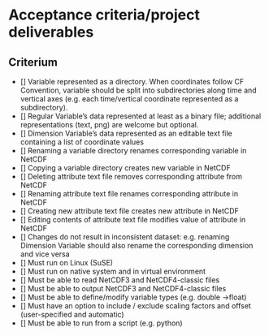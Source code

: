 # Acceptance criteria/project deliverables


## Criterium

- [] Variable represented as a directory. When coordinates follow CF Convention, variable should be split into subdirectories along time and vertical axes (e.g. each time/vertical coordinate represented as a subdirectory).
- [] Regular Variable’s data represented at least as a binary file; additional representations (text, png) are welcome but optional.
- [] Dimension Variable’s data represented as an editable text file containing a list of coordinate values
- [] Renaming a variable directory renames corresponding variable in NetCDF
- [] Copying a variable directory creates new variable in NetCDF
- [] Deleting attribute text file removes corresponding attribute from NetCDF
- [] Renaming attribute text file renames corresponding attribute in NetCDF
- [] Creating new attribute text file creates new attribute in NetCDF
- [] Editing contents of attribute text file modifies value of attribute in NetCDF
- [] Changes do not result in inconsistent dataset: e.g. renaming Dimension Variable should also rename the corresponding dimension and vice versa
- [] Must run on Linux (SuSE)
- [] Must run on native system and in virtual environment
- [] Must be able to read NetCDF3 and NetCDF4-classic files
- [] Must be able to output NetCDF3 and NetCDF4-classic files
- [] Must be able to define/modify variable types (e.g. double ->float)
- [] Must have an option to include / exclude scaling factors and offset (user-specified and automatic)
- [] Must be able to run from a script (e.g. python)


